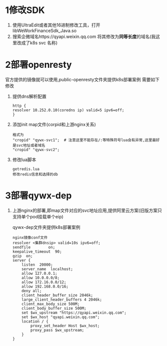 # 1修改SDK
1. 使用UltraEdit或者其他16进制修改工具，打开libWeWorkFinanceSdk_Java.so
2. 搜索企微域名https://qyapi.weixin.qq.com  将其修改为**同等长度**的域名(我这里改成了k8s svc 名称)
# 2部署openresty
官方提供的镜像就可以使用,public-openresty文件夹提供k8s部署案例
需要如下修改
1. 提供dns解析配置
    ```
    http {
    resolver 10.252.0.10(coredns ip) valid=5 ipv6=off;
    }
    ```
2. 添加init map文件(corpid和上游nginx关系)
    ```
    格式为
    "cropid" "qywx-svc1";  # 注意这里不能存在/:等特殊符号lua会有异常,这里最好是svc地址或者域名
    "cropid" "qywx-svc2";
    ```
3. 修改lua脚本
    ```
    getredis.lua
    修改redis信息和选择的db
    ```
# 3部署qywx-dep
1. 上游nginx的部署,即map文件对应的svc地址应用,提供阿里云方案(旧版方案只支持单个pod挂载单个eip)

      qywx-dep文件夹提供k8s部署案例
      ```
      nginx镜像conf文件
      resolver <集群dnsip> valid=10s ipv6=off;
      sendfile        on;
      keepalive_timeout  90;
      gzip  on;
      server {
          listen  20000;
          server_name  localhost;
          allow 127.0.0.1;
          allow 10.0.0.0/8;
          allow 172.16.0.0/12;
          allow 192.168.0.0/16;
          deny all;
          client_header_buffer_size 2046k;
          large_client_header_buffers 4 2046k;
          client_max_body_size 500M;
          client_body_buffer_size 500M;
          set $wx_upstream "https://qyapi.weixin.qq.com";
          set $wx_host "qyapi.weixin.qq.com";
          location / {
              proxy_set_header Host $wx_host;
              proxy_pass $wx_upstream;
          }
      }
      ```